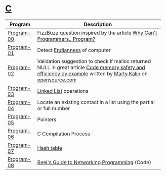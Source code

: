 # [C](https://en.wikipedia.org/wiki/C_(programming_language))

| Program                  | Description                        |
|--------------------------|------------------------------------|
| [Program-00](Program-00) | FizzBuzz question inspired by the article [Why Can't Programmers.. Program?](https://blog.codinghorror.com/why-cant-programmers-program/) |
| [Program-01](Program-01) | Detect [Endianness](https://en.wikipedia.org/wiki/Endianness) of computer |
| [Program-02](Program-02) | Validation suggestion to check if malloc returned NULL in great article [Code memory safety and efficiency by example](https://opensource.com/article/21/8/memory-programming-c) written by [Marty Kalin](https://condor.depaul.edu/mkalin/) on [opensource.com](https://opensource.com) |
| [Program-03](Program-03) | [Linked List](https://en.wikipedia.org/wiki/Linked_list) operations |
| [Program-04](Program-04) | Locate an existing contact in a list using the partial or full number |
| [Program-05](Program-05) | Pointers |
| [Program-06](Program-06) | C Compilation Process |
| [Program-07](Program-07) | [Hash table](https://en.wikipedia.org/wiki/Hash_table) |
| [Program-08](Program-08) | [Beej's Guide to Networking Programming](https://beej.us/guide/bgnet/) (Code) |